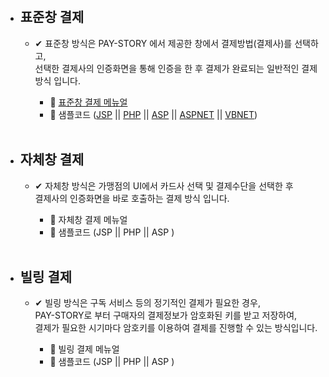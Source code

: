 >
<br>

- ##  표준창 결제 
   - ✔ 표준창 방식은 PAY-STORY 에서 제공한 창에서 결제방법(결제사)를 선택하고,<br>
선택한 결제사의 인증화면을 통해 인증을 한 후 결제가 완료되는 일반적인 결제 방식 입니다.

      - 📕 [표준창 결제 메뉴얼](https://github.com/B-Kid/B-Kid.github.io/wiki/%ED%91%9C%EC%A4%80%EC%B0%BD-%EA%B2%B0%EC%A0%9C-%EB%A9%94%EB%89%B4%EC%96%BC) 
      - 🔗 샘플코드 ([JSP](https://docs.google.com/uc?export=download&id=11mmgrh3M4-vKELuGVI_s6vTSsF9Usw3P) || [PHP](https://docs.google.com/uc?export=download&id=141dxdT0mvZxpgToAJJoRy8h8z573BZ28) || [ASP](https://docs.google.com/uc?export=download&id=1Y-3DhXI0ubjks0hddkxCqw_5_my8ZfdU) || [ASPNET](https://docs.google.com/uc?export=download&id=1Z-T9qayH6bbEC6FPgwj-OLdJ5eR4vLbw) || [VBNET](https://docs.google.com/uc?export=download&id=https://drive.google.com/file/d/1ze9NiVVoLCROFIgTYBJgYwnE2rWTwkW7/view?usp=share_link))



  <br>

- ## 자체창 결제
  - ✔ 자체창 방식은 가맹점의 UI에서 카드사 선택 및 결제수단을 선택한 후 <br> 결제사의 인증화면을 바로 호출하는 결제 방식 입니다.
  
     - 📗  자체창 결제 메뉴얼 
     - 🔗 샘플코드 (JSP || PHP || ASP )



  <br>

-  ## 빌링 결제
   - ✔ 빌링 방식은 구독 서비스 등의 정기적인 결제가 필요한 경우,<br> PAY-STORY로 부터 구매자의 결제정보가 암호화된 키를 받고 저장하여,<br> 결제가 필요한 시기마다 암호키를 이용하여 결제를 진행할 수 있는 방식입니다.
   
      - 📗  빌링 결제 메뉴얼 
      - 🔗 샘플코드 (JSP || PHP || ASP )


